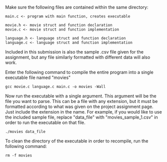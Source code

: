 Make sure the following files are contained within the same directory:

    main.c <- program with main function, creates executable

    movie.h <- movie struct and function declaration
    movie.c <- movie struct and function implementation

    language.h <- language struct and function declaration
    language.c <- language struct and function implementation

Included in this submission is also the sample .csv file given for the assignment, but any file similarly formatted with different data will also work.

Enter the following command to compile the entire program into a single executable file named "movies"

    gcc movie.c language.c main.c -o movies -Wall

Now run the executable with a single argument. This argument will be the file you want to parse. This can be a file with any extension, but it must be formatted according to what was given on the project assignment page. Just include the extension in the name. For example, if you would like to use the included sample file, replace "data_file" with "movies_sample_1.csv" in order to run the executable on that file.

    ./movies data_file

To clean the directory of the executable in order to recompile, run the following command:

    rm -f movies